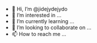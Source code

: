 - 👋 Hi, I’m @jidejydejydo
- 👀 I’m interested in ...
- 🌱 I’m currently learning ...
- 💞️ I’m looking to collaborate on ...
- 📫 How to reach me ...

<!---
jidejydejydo/jidejydejydo is a ✨ special ✨ repository because its `README.md` (this file) appears on your GitHub profile.
You can click the Preview link to take a look at your changes.
--->
